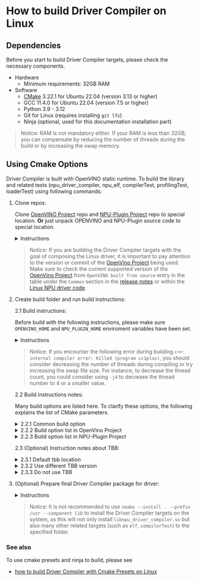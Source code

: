 # How to build Driver Compiler on Linux

## Dependencies

Before you start to build Driver Compiler targets, please check the necessary components.
- Hardware
    - Minimum requirements: 32GB RAM
- Software
    - [CMake](https://cmake.org/download/) 3.22.1 for Ubuntu 22.04 (version 3.13 or higher)
    - GCC 11.4.0 for Ubuntu 22.04 (version 7.5 or higher)
    - Python 3.9 - 3.12
    - Git for Linux (requires installing `git lfs`)
    - Ninja (optional, used for this documentation installation part)

> Notice: RAM is not mandatory either. If your RAM is less than 32GB, you can compensate by reducing the number of threads during the build or by increasing the swap memory.

## Using Cmake Options

Driver Compiler is built with OpenVINO static runtime. To build the library and related tests (npu_driver_compiler, npu_elf, compilerTest, profilingTest, loaderTest) using following commands:

1. Clone repos:

    Clone [OpenVINO Project] repo and [NPU-Plugin Project] repo to special location. **Or** just unpack OPENVINO and NPU-Plugin source code to special location.

    <details>
    <summary>Instructions</summary>

    ```sh
    # set the proxy, if required.
    # export  http_proxy=xxxx
    # export  https_proxy=xxxx

    cd /home/useraccount/workspace (Just an example, you should use your own path.)
    git clone https://github.com/openvinotoolkit/openvino.git 
    cd openvino
    git checkout -b master origin/master (Just an example, you could use your own branch/tag/commit.)
    git submodule update --init --recursiv


    cd /home/useraccount/workspace (Just an example, you should use your own path.)
    git clone https://github.com/openvinotoolkit/npu_plugin.git
    cd npu_plugin
    git checkout -b develop origin/develop (Just an example, you could use your own branch/tag/commit.)
    git submodule update --init --recursive

    export OPENVINO_HOME=/home/useraccount/workspace/openvino (need change to your own path)
    export NPU_PLUGIN_HOME=/home/useraccount/workspace/npu_plugin (need change to your own path)
    ```
    </details>

    > Notice: If you are building the Driver Compiler targets with the goal of composing the Linux driver, it is important to pay attention to the version or commit of the [OpenVino Project] being used. Make sure to check the current supported version of the [OpenVino Project] from `OpenVINO built from source` entry in the table under the `Common` section in the [release notes](https://github.com/intel/linux-npu-driver/releases/) or within the [Linux NPU driver code](https://github.com/intel/linux-npu-driver/blob/main/compiler/compiler_source.cmake#L20).

2. Create build folder and run build instructions:
    
    2.1 Build instructions:

    Before build with the following instructions, please make sure `OPENVINO_HOME` and `NPU_PLUGIN_HOME` enviroment variables have been set.
    
    <details>
    <summary>Instructions</summary>

    ```sh
    cd $OPENVINO_HOME
    mkdir build-x86_64
    cd build-x86_64

    cmake \
    -D CMAKE_BUILD_TYPE=Release \
    -D BUILD_SHARED_LIBS=OFF \
    -D OPENVINO_EXTRA_MODULES=$NPU_PLUGIN_HOME \
    -D ENABLE_LTO=OFF \
    -D ENABLE_FASTER_BUILD=OFF \
    -D ENABLE_CPPLINT=OFF \
    -D ENABLE_TESTS=OFF \
    -D ENABLE_FUNCTIONAL_TESTS=OFF \
    -D ENABLE_SAMPLES=OFF \
    -D ENABLE_JS=OFF \
    -D ENABLE_PYTHON=OFF \
    -D ENABLE_PYTHON_PACKAGING=OFF \
    -D ENABLE_WHEEL=OFF \
    -D ENABLE_OV_ONNX_FRONTEND=OFF \
    -D ENABLE_OV_PYTORCH_FRONTEND=OFF \
    -D ENABLE_OV_PADDLE_FRONTEND=OFF \
    -D ENABLE_OV_TF_FRONTEND=OFF \
    -D ENABLE_OV_TF_LITE_FRONTEND=OFF \
    -D ENABLE_OV_JAX_FRONTEND=OFF \
    -D ENABLE_OV_IR_FRONTEND=ON \
    -D THREADING=TBB \
    -D ENABLE_TBBBIND_2_5=OFF \
    -D ENABLE_SYSTEM_TBB=OFF \
    -D ENABLE_TBB_RELEASE_ONLY=OFF \
    -D ENABLE_HETERO=OFF \
    -D ENABLE_MULTI=OFF \
    -D ENABLE_AUTO=OFF \
    -D ENABLE_AUTO_BATCH=OFF \
    -D ENABLE_TEMPLATE=OFF \
    -D ENABLE_PROXY=OFF \
    -D ENABLE_INTEL_CPU=OFF \
    -D ENABLE_INTEL_GPU=OFF \
    -D ENABLE_ZEROAPI_BACKEND=OFF \
    -D ENABLE_DRIVER_COMPILER_ADAPTER=OFF \
    -D ENABLE_INTEL_NPU_INTERNAL=OFF \
    -D BUILD_COMPILER_FOR_DRIVER=ON \
    -D ENABLE_NPU_PROTOPIPE=OFF \
    -D ENABLE_NPU_LSP_SERVER=OFF \
    ..

    cmake --build . --config Release --target compilerTest profilingTest vpuxCompilerL0Test loaderTest -j8
    ```
    </details>

    > Notice: If you encounter the following error during building `c++: internal compiler error: Killed (program cc1plus)`, you should consider decreasing the number of threads during compiling or try increasing the swap file size. For instance, to decrease the thread count, you could consider using `-j4` to decrease the thread number to 4 or a smaller value. 

    2.2 Build instructions notes:

    Many build options are listed here. To clarify these options, the following explains the list of CMake parameters.

    <details>
    <summary>2.2.1 Common build option </summary>

    ```sh
        # Build type
        CMAKE_BUILD_TYPE

        # Build library type
        BUILD_SHARED_LIBS
    ```

    </details>


    <details>
    <summary>2.2.2 Build option list in OpenVino Project</summary>

    For more details on the build options, please refer to this [OpenVino features.cmake](https://github.com/openvinotoolkit/openvino/blob/13a6f317dc4ed18c2fca83d601f54e8a7319b018/cmake/features.cmake) and this [NPU  features.cmake](https://github.com/openvinotoolkit/openvino/blob/13a6f317dc4ed18c2fca83d601f54e8a7319b018/src/plugins/intel_npu/cmake/features.cmake) in [OpenVINO Project], which provides explanations for all the available build options.

    ```sh
        # Specify external repo
        OPENVINO_EXTRA_MODULES

        # Build optimization option
        ENABLE_LTO
        ENABLE_FASTER_BUILD

        # Cpplint checks during build time
        ENABLE_CPPLINT

        # Tests and samples
        ENABLE_TESTS
        ENABLE_FUNCTIONAL_TESTS
        ENABLE_SAMPLES

        # Enable JS API
        ENABLE_JS

        # Enable Python API and generate python binary
        ENABLE_PYTHON
        ENABLE_PYTHON_PACKAGING
        ENABLE_WHEEL

        # Frontend
        ENABLE_OV_ONNX_FRONTEND
        ENABLE_OV_PYTORCH_FRONTEND
        ENABLE_OV_PADDLE_FRONTEND
        ENABLE_OV_TF_FRONTEND
        ENABLE_OV_TF_LITE_FRONTEND
        ENABLE_OV_JAX_FRONTEND
        ENABLE_OV_IR_FRONTEND

        # TBB related option
        THREADING
        ENABLE_TBBBIND_2_5
        ENABLE_SYSTEM_TBB
        ENABLE_TBB_RELEASE_ONLY

        # Plugin platform
        ENABLE_HETERO
        ENABLE_MULTI
        ENABLE_AUTO
        ENABLE_AUTO_BATCH
        ENABLE_PROXY
        ENABLE_INTEL_CPU
        ENABLE_INTEL_GPU

        # NPU plugin and its tools related options
        ENABLE_ZEROAPI_BACKEND
        ENABLE_DRIVER_COMPILER_ADAPTER
        ENABLE_INTEL_NPU_INTERNAL
        BUILD_COMPILER_FOR_DRIVER
    ```
    </details>

    <details>
    <summary>2.2.3 Build option list in NPU-Plugin Project</summary>

    For more details on the build options, please refer to this [features.cmake](https://github.com/openvinotoolkit/npu_plugin.git/blob/develop/cmake/features.cmake) file in [NPU-Plugin Project], which provides explanations for all the available build options.

    ```sh
        # Build Driver Compiler Targets
        BUILD_COMPILER_FOR_DRIVER

        # Compiler tool
        ENABLE_NPU_PROTOPIPE
        ENABLE_NPU_LSP_SERVER
    ```
    </details>

    2.3 (Optional) Instruction notes about TBB:

    <details>
    <summary>2.3.1 Default tbb location</summary>

    The build instructions uses the `-DENABLE_SYSTEM_TBB=OFF` option, which means that the TBB library downloaded by [OpenVINO Project] will be used. The download path for this TBB library is `$OPENVINO_HOME/temp/tbb`. Within the downloaded TBB folder, `$OPENVINO_HOME/temp/tbb/lib/libtbb.so.12` and `$OPENVINO_HOME/temp/tbb/lib/libtbbmalloc.so.2` are required for the Release version. 

    </details>

    <details>
    <summary>2.3.2 Use different TBB version</summary>

    If you wish to build with system TBB, you need install TBB in your local system first and then use `-DENABLE_SYSTEM_TBB=ON` option to instead of `-DENABLE_SYSTEM_TBB=OFF` option.

    If you wish to build with a specific version of TBB, you can download it from [oneTBB Project] and unzip its release package. Then use the `-DENABLE_SYSTEM_TBB=OFF -DTBBROOT=/home/username/path/to/downloaded/tbb` option to build.
    
    The version of TBB download by [OpenVINO Project] is 2021.2.4 and you can find the version info in this [file](https://github.com/openvinotoolkit/openvino/blob/master/cmake/dependencies.cmake#L120) in [OpenVINO Project]. If you would like to build TBB on your own, please refer to [INSTALL.md](https://github.com/oneapi-src/oneTBB/blob/master/INSTALL.md#build-onetbb) in [oneTBB Project] or [how to build tbb.md](./how-to-build-tbb.md).

    </details>

    <details>
    <summary>2.3.3 Do not use TBB</summary>

    If you wish to build without TBB (which will result in a slower build process), you need change `-D THREADING=TBB` to `-D THREADING=SEQ`. More info about SEQ mode, please refer to this [file](https://github.com/openvinotoolkit/openvino/blob/master/docs/dev/cmake_options_for_custom_compilation.md#options-affecting-binary-size).

    </details>

3. (Optional) Prepare final Driver Compiler package for driver:

    <details>
    <summary>Instructions</summary>

    All Driver Compiler related targets have now been generated in `$OPENVINO_HOME/bin/intel/Release` folder, where the binary libnpu_driver_compiler.so can be found. The following instructions are provided to pack Driver Compiler related targets to the specified location.

    ```sh
        #install Driver compiler related targets to current path. A `cid` folder will be generated to `$OPENVINO_HOME/build-x86_64/`.
        cd $OPENVINO_HOME/build-x86_64
        cmake --install . --prefix $PWD/ --component CiD

        # or to get a related compressed file. A RELEASE-CiD.tar.gz compressed file will be generated to `$OPENVINO_HOME/build-x86_64/`.
        cpack -D CPACK_COMPONENTS_ALL=CiD -D CPACK_CMAKE_GENERATOR=Ninja -D CPACK_PACKAGE_FILE_NAME="RELEASE" -G "TGZ"
    ```
    </details>

    > Notice: It is not recommended to use `cmake --install . --prefix /usr --component CiD` to install the Driver Compiler targets on the system, as this will not only  install `libnpu_driver_compiler.so` but also many other related targets (such as `elf`, `compilerTest`) to the specified folder.

    
### See also

To use cmake presets and ninja to build, please see
* [how to build Driver Compiler with Cmake Presets on Linux](./how_to_build_driver_compiler_withCmakePresets_on_linux.md)


[OpenVINO Project]: https://github.com/openvinotoolkit/openvino
[NPU-Plugin Project]: https://github.com/openvinotoolkit/npu_plugin
[oneTBB Project]: https://github.com/oneapi-src/oneTBB
